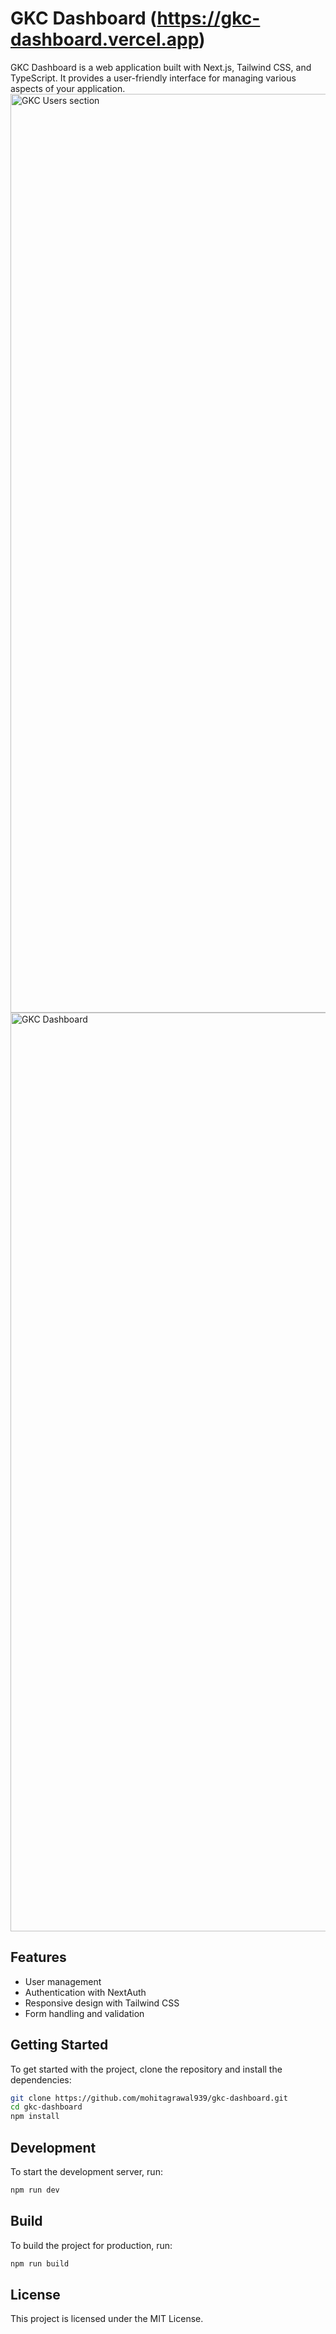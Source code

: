 # GKC Dashboard (https://gkc-dashboard.vercel.app)

GKC Dashboard is a web application built with Next.js, Tailwind CSS, and TypeScript. It provides a user-friendly interface for managing various aspects of your application.
<img width="1470" alt="GKC Users section" src="https://github.com/user-attachments/assets/83c2d512-59d4-497a-861a-cb5520df48b0" />
<img width="1470" alt="GKC Dashboard" src="https://github.com/user-attachments/assets/930b4bbe-e3de-4c2a-951a-e2db68dccfce" />



## Features

-   User management
-   Authentication with NextAuth
-   Responsive design with Tailwind CSS
-   Form handling and validation

## Getting Started

To get started with the project, clone the repository and install the dependencies:

```bash
git clone https://github.com/mohitagrawal939/gkc-dashboard.git
cd gkc-dashboard
npm install
```

## Development

To start the development server, run:

```bash
npm run dev
```

## Build

To build the project for production, run:

```bash
npm run build
```

## License

This project is licensed under the MIT License.
